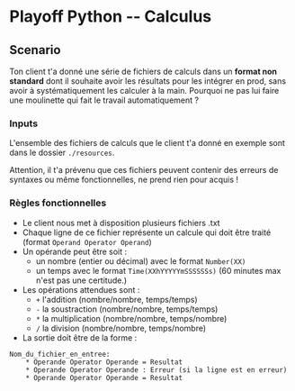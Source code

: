 # Playoff Python -- Calculus

## Scenario 

Ton client t'a donné une série de fichiers de calculs dans un **format non standard** 
dont il souhaite avoir les résultats pour les intégrer en prod, sans avoir à 
systématiquement les calculer à la main.
Pourquoi ne pas lui faire une moulinette qui fait le travail automatiquement ? 

### Inputs

L'ensemble des fichiers de calculs que le client t'a donné en exemple sont dans 
le dossier `./resources`. 

Attention, il t'a prévenu que ces fichiers peuvent contenir des erreurs de 
syntaxes ou même fonctionnelles, ne prend rien pour acquis !

### Règles fonctionnelles

* Le client nous met à disposition plusieurs fichiers .txt
* Chaque ligne de ce fichier représente un calcule qui doit être traité (format `Operand Operator Operand`)
* Un opérande peut être soit :
	* un nombre (entier ou décimal) avec le format `Number(XX)`
	* un temps avec le format `Time(XXhYYYYYmSSSSSSs)` (60 minutes max n'est pas une certitude.)
* Les opérations attendues sont : 
	* `+` l'addition (nombre/nombre, temps/temps)
	* `-` la soustraction (nombre/nombre, temps/temps)
	* `*` la multiplication (nombre/nombre, temps/nombre)
	* `/` la division (nombre/nombre, temps/nombre)
* La sortie doit être de la forme : 
```
Nom_du_fichier_en_entree:
	* Operande Operator Operande = Resultat
	* Operande Operator Operande : Erreur (si la ligne est en erreur)
	* Operande Operator Operande = Resultat
```

